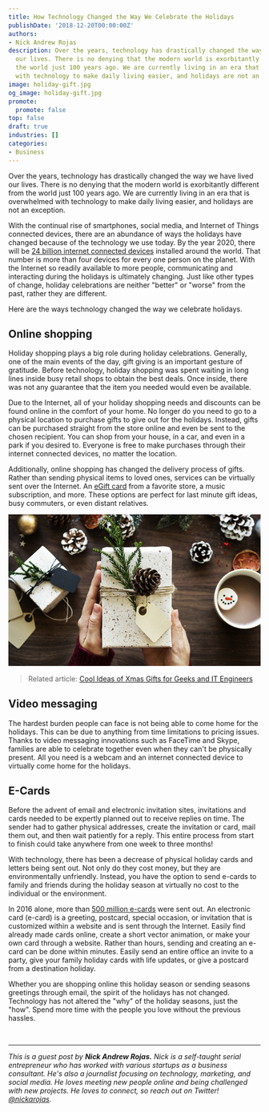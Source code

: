 ```yaml
---
title: How Technology Changed the Way We Celebrate the Holidays
publishDate: '2018-12-20T00:00:00Z'
authors:
- Nick Andrew Rojas
description: Over the years, technology has drastically changed the way we have lived
  our lives. There is no denying that the modern world is exorbitantly different from
  the world just 100 years ago. We are currently living in an era that is overwhelmed
  with technology to make daily living easier, and holidays are not an exception.
image: holiday-gift.jpg
og_image: holiday-gift.jpg
promote:
  promote: false
top: false
draft: true
industries: []
categories:
- Business
---
```


Over the years, technology has drastically changed the way we have lived our lives. There is no denying that the modern world is exorbitantly different from the world just 100 years ago. We are currently living in an era that is overwhelmed with technology to make daily living easier, and holidays are not an exception.

With the continual rise of smartphones, social media, and Internet of Things connected devices, there are an abundance of ways the holidays have changed because of the technology we use today. By the year 2020, there will be <a href="https://futurism.com/by-2020-there-will-be-4-devices-for-every-human-on-earth" target="_blank">24 billion internet connected devices</a> installed around the world. That number is more than four devices for every one person on the planet. With the Internet so readily available to more people, communicating and interacting during the holidays is ultimately changing. Just like other types of change, holiday celebrations are neither "better" or "worse" from the past, rather they are different.

Here are the ways technology changed the way we celebrate holidays.

## Online shopping

Holiday shopping plays a big role during holiday celebrations. Generally, one of the main events of the day, gift giving is an important gesture of gratitude. Before technology, holiday shopping was spent waiting in long lines inside busy retail shops to obtain the best deals. Once inside, there was not any guarantee that the item you needed would even be available.

Due to the Internet, all of your holiday shopping needs and discounts can be found online in the comfort of your home. No longer do you need to go to a physical location to purchase gifts to give out for the holidays. Instead, gifts can be purchased straight from the store online and even be sent to the chosen recipient. You can shop from your house, in a car, and even in a park if you desired to. Everyone is free to make purchases through their internet connected devices, no matter the location.

Additionally, online shopping has changed the delivery process of gifts. Rather than sending physical items to loved ones, services can be virtually sent over the Internet. An <a href="https://www.pgatoursuperstore.com/home" target="_blank">eGift card</a> from a favorite store, a music subscription, and more. These options are perfect for last minute gift ideas, busy commuters, or even distant relatives.

![Gift](gift.jpg)

> Related article: [Cool Ideas of Xmas Gifts for Geeks and IT Engineers](https://anadea.info/blog/ideas-of-xmas-gifts-for-geeks-and-it-engineers)

## Video messaging

The hardest burden people can face is not being able to come home for the holidays. This can be due to anything from time limitations to pricing issues. Thanks to video messaging innovations such as FaceTime and Skype, families are able to celebrate together even when they can't be physically present. All you need is a webcam and an internet connected device to virtually come home for the holidays.

## E-Cards

Before the advent of email and electronic invitation sites, invitations and cards needed to be expertly planned out to receive replies on time. The sender had to gather physical addresses, create the invitation or card, mail them out, and then wait patiently for a reply. This entire process from start to finish could take anywhere from one week to three months!

With technology, there has been a decrease of physical holiday cards and letters being sent out. Not only do they cost money, but they are environmentally unfriendly. Instead, you have the option to send e-cards to family and friends during the holiday season at virtually no cost to the individual or the environment.

In 2016 alone, more than <a href="https://brandongaille.com/35-astonishing-greeting-card-industry-trends/" target="_blank">500 million e-cards</a> were sent out. An electronic card (e-card) is a greeting, postcard, special occasion, or invitation that is customized within a website and is sent through the Internet. Easily find already made cards online, create a short vector animation, or make your own card through a website. Rather than hours, sending and creating an e-card can be done within minutes. Easily send an entire office an invite to a party, give your family holiday cards with life updates, or give a postcard from a destination holiday.

Whether you are shopping online this holiday season or sending seasons greetings through email, the spirit of the holidays has not changed. Technology has not altered the "why" of the holiday seasons, just the "how". Spend more time with the people you love without the previous hassles.


<br />

---
*This is a guest post by **Nick Andrew Rojas.** Nick is a self-taught serial entrepreneur who has worked with various startups as a business consultant. He's also a journalist focusing on technology, marketing, and social media. He loves meeting new people online and being challenged with new projects. He loves to connect, so reach out on Twitter! <a href="https://twitter.com/NickARojas" target="_blank">@nickarojas</a>.*
